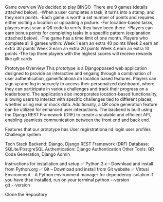 Game overview
We decided to play BINGO
-There are 9 games (details attached below).
-When a user completes a task, it turns into a stamp, and they earn points.
-Each game is worth a set number of points and requires either visiting a location or uploading a picture.
-For location-based tasks, players must scan a QR code to verify they have been there.
-Players can earn bonus points for completing tasks in a specific pattern (explanation attached below).
-The game has a time limit of one month.
Players who complete all 9 games within:
⁠Week 1 earn an extra 40 points
⁠Week 2 earn an extra 30 points
⁠Week 3 earn an extra 20 points
⁠Week 4 earn an extra 10 points
-The top three players with the highest scores will receive rewards like gift cards

Prototype Overview 
This prototype is a Djangopbased web application designed to provide an interactive and engaing through a combination of user authentication, gameificationa dn location based features. Players can sign up and log in securely to access their personalized dashboard, where they can participate in various challenges and track their progress on a leaderboard.  The application also incorporates location-based functionality, allowing users to interact with specific challenges tied to different places, whether using real or mock data. Additionally, a QR code generation feature can be utilized for enhanced user interactions. The backend is built using the Django REST Framework (DRF) to create a scalable and efficient API, enabling seamless communication between the front end and back end.

Features that our prototype has 
User regirstrationa nd login
user profiles
Challenge system

Tech Stack
Backend: Django, Django REST Framework (DRF)
Database: SQLite/PostgreSQL
Authentication: Django Authentication
Other Tools: QR Code Generation, Django Admin

Instructions for installation and setup 
✅ Python 3.x – Download and install from Python.org
✅ Git – Download and install from Git website
✅ Virtual Environment – A Python environment manager for dependency isolation
If you have thse installed, run on your terminal 
python --version    
git --version       

Clone the Repository 
